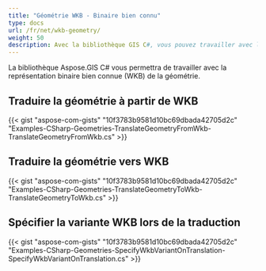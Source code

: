 ```yaml
---
title: "Géométrie WKB - Binaire bien connu"
type: docs
url: /fr/net/wkb-geometry/
weight: 50
description: Avec la bibliothèque GIS C#, vous pouvez travailler avec la représentation binaire bien connue (WKB) de la géométrie et la traduire vers ou depuis WKB.
---
```


La bibliothèque Aspose.GIS C# vous permettra de travailler avec la représentation binaire bien connue (WKB) de la géométrie.

## **Traduire la géométrie à partir de WKB**
{{< gist "aspose-com-gists" "10f3783b9581d10bc69dbada42705d2c" "Examples-CSharp-Geometries-TranslateGeometryFromWkb-TranslateGeometryFromWkb.cs" >}}
## **Traduire la géométrie vers WKB**
{{< gist "aspose-com-gists" "10f3783b9581d10bc69dbada42705d2c" "Examples-CSharp-Geometries-TranslateGeometryToWkb-TranslateGeometryToWkb.cs" >}}
## **Spécifier la variante WKB lors de la traduction**
{{< gist "aspose-com-gists" "10f3783b9581d10bc69dbada42705d2c" "Examples-CSharp-Geometries-SpecifyWkbVariantOnTranslation-SpecifyWkbVariantOnTranslation.cs" >}}
